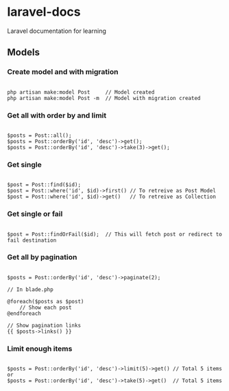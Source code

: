 # laravel-docs
Laravel documentation for learning
  
  
  
## Models  
  
  
### Create model and with migration  
  
```

php artisan make:model Post     // Model created
php artisan make:model Post -m  // Model with migration created

```  
  
  
### Get all with order by and limit  
  
```

$posts = Post::all();
$posts = Post::orderBy('id', 'desc')->get();
$posts = Post::orderBy('id', 'desc')->take(3)->get();

```  
  
  
### Get single  
  
```

$post = Post::find($id);
$post = Post::where('id', $id)->first() // To retreive as Post Model
$post = Post::where('id', $id)->get()   // To retreive as Collection

```  


### Get single or fail
  
```

$post = Post::findOrFail($id);  // This will fetch post or redirect to fail destination

```  
  
  
### Get all by pagination  
  
```

$posts = Post::orderBy('id', 'desc')->paginate(2);

// In blade.php  

@foreach($posts as $post) 
    // Show each post
@endforeach

// Show pagination links
{{ $posts->links() }}

```  
  
  
### Limit enough items  

```

$posts = Post::orderBy('id', 'desc')->limit(5)->get() // Total 5 items or
$posts = Post::orderBy('id', 'desc')->take(5)->get()  // Total 5 items

```
